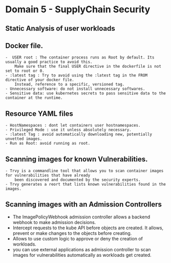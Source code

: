 # Domain 5 - SupplyChain Security


## Static Analysis of user workloads 
   ## Docker file.
    -  USER root : The container process runs as Root by default. Its usually a good practice to avoid this. 
        Make sure that the final USER directive in the dockerfile is not set to root or 0.
    - :latest tag : Try to avoid using the :latest tag in the FROM directive of your docker file. 
        Instead, reference to a specific, versioned tag.
    - Unnecessary software: do not install unnecessary softwares.
    - Sensitive data: use kubernetes secrets to pass sensitive data to the container at the runtime.

   ## Resource YAML files
    - HostNamespaces : dont let containers user hostnamespaces.
    - Privileged Mode : use it unless absolutely necessary.
    - :latest Tag : avoid automatically downloading new, potentially unvetted images.
    - Run as Root: avoid running as root.

   ## Scanning images for known Vulnerabilities.
    - Trvy is a commandline tool that allows you to scan container images for vulnerabilities that have already
        been discovered and documented by the security experts.
    - Trvy generates a reort that lists known vulnerabilities found in the images.

## Scanning images with an Admission Controllers

   - The ImagePolicyWebhook admission controller allows a backend webhook to make admission decisions.
   - Intercept requests to the kube API before objects are created. It allows, prevent or make changes to the objects before creating.
   - Allows to use custom logic to approve or deny the creation of workloads.
   - you can use external applications as admission controller to scan images for vulnerabilities automatically as workloads get created.
